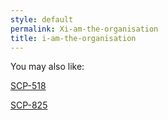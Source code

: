 ```yaml
---
style: default
permalink: Xi-am-the-organisation
title: i-am-the-organisation
---
```

You may also like:

[SCP-518](http://scp-wiki.net/scp-518)

[SCP-825](http://scp-wiki.net/scp-825)
